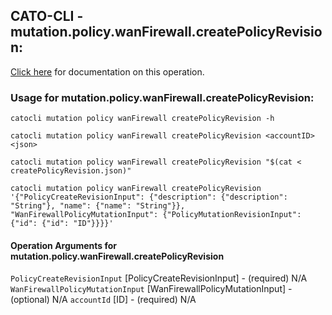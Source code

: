 
## CATO-CLI - mutation.policy.wanFirewall.createPolicyRevision:
[Click here](https://api.catonetworks.com/documentation/#mutation-createPolicyRevision) for documentation on this operation.

### Usage for mutation.policy.wanFirewall.createPolicyRevision:

`catocli mutation policy wanFirewall createPolicyRevision -h`

`catocli mutation policy wanFirewall createPolicyRevision <accountID> <json>`

`catocli mutation policy wanFirewall createPolicyRevision "$(cat < createPolicyRevision.json)"`

`catocli mutation policy wanFirewall createPolicyRevision '{"PolicyCreateRevisionInput": {"description": {"description": "String"}, "name": {"name": "String"}}, "WanFirewallPolicyMutationInput": {"PolicyMutationRevisionInput": {"id": {"id": "ID"}}}}'`

#### Operation Arguments for mutation.policy.wanFirewall.createPolicyRevision ####
`PolicyCreateRevisionInput` [PolicyCreateRevisionInput] - (required) N/A 
`WanFirewallPolicyMutationInput` [WanFirewallPolicyMutationInput] - (optional) N/A 
`accountId` [ID] - (required) N/A 
